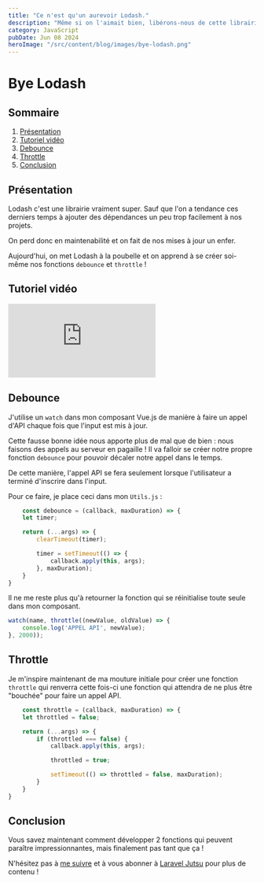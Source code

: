 ```yaml
---
title: "Ce n'est qu'un aurevoir Lodash."
description: "Même si on l'aimait bien, libérons-nous de cette librairie en apprenant à créer nos propres fonctions JavScript."
category: JavaScript
pubDate: Jun 08 2024
heroImage: "/src/content/blog/images/bye-lodash.png"
---
```


# Bye Lodash

## Sommaire
1. [Présentation](#presentation)
2. [Tutoriel vidéo](#tutorielvideo)
3. [Debounce](#debounce)
4. [Throttle](#throttle)
5. [Conclusion](#conclusion)

## Présentation <a name="presentation"></a>

Lodash c'est une librairie vraiment super. Sauf que l'on a tendance ces derniers temps à ajouter des dépendances un peu trop facilement à nos projets.

On perd donc en maintenabilité et on fait de nos mises à jour un enfer.

Aujourd'hui, on met Lodash à la poubelle et on apprend à se créer soi-même nos fonctions `debounce` et `throttle` !

## Tutoriel vidéo <a name="tutorielvideo"></a>

<iframe class="w-full aspect-video" src="https://www.youtube.com/embed/aZ8cAlless4" frameborder="0" allowfullscreen></iframe>

## Debounce <a name="debounce"></a>

J'utilise un `watch` dans mon composant Vue.js de manière à faire un appel d'API chaque fois que l'input est mis à jour.

Cette fausse bonne idée nous apporte plus de mal que de bien : nous faisons des appels au serveur en pagaille ! Il va falloir se créer notre propre fonction `debounce` pour pouvoir décaler notre appel dans le temps.

De cette manière, l'appel API se fera seulement lorsque l'utilisateur a terminé d'inscrire dans l'input.

Pour ce faire, je place ceci dans mon `Utils.js` :

```js
    const debounce = (callback, maxDuration) => {
    let timer;

    return (...args) => {
        clearTimeout(timer);

        timer = setTimeout(() => {
            callback.apply(this, args);
        }, maxDuration);
    }
}
```

Il ne me reste plus qu'à retourner la fonction qui se réinitialise toute seule dans mon composant.

```js
watch(name, throttle((newValue, oldValue) => {
    console.log('APPEL API', newValue);
}, 2000));
```

## Throttle <a name="throttle"></a>

Je m'inspire maintenant de ma mouture initiale pour créer une fonction `throttle` qui renverra cette fois-ci une fonction qui attendra de ne plus être "bouchée" pour faire un appel API.

```js
    const throttle = (callback, maxDuration) => {
    let throttled = false;

    return (...args) => {
        if (throttled === false) {
            callback.apply(this, args);

            throttled = true;

            setTimeout(() => throttled = false, maxDuration);
        }
    }
}
```

## Conclusion <a name="conclusion"></a>

Vous savez maintenant comment développer 2 fonctions qui peuvent paraître impressionnantes, mais finalement pas tant que ça !

N'hésitez pas à [me suivre](https://twitter.com/LaravelJutsu) et à vous abonner à [Laravel Jutsu](https://www.youtube.com/@LaravelJutsu) pour plus de contenu !
